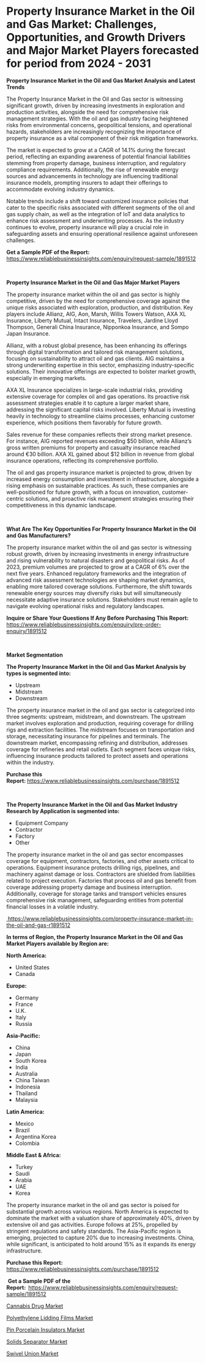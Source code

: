 <p><h1>Property Insurance Market in the Oil and Gas Market: Challenges, Opportunities, and Growth Drivers and Major Market Players forecasted for period from 2024 - 2031</h1></p><p><strong>Property Insurance Market in the Oil and Gas Market Analysis and Latest Trends</strong></p>
<p><p>The Property Insurance Market in the Oil and Gas sector is witnessing significant growth, driven by increasing investments in exploration and production activities, alongside the need for comprehensive risk management strategies. With the oil and gas industry facing heightened risks from environmental concerns, geopolitical tensions, and operational hazards, stakeholders are increasingly recognizing the importance of property insurance as a vital component of their risk mitigation frameworks.</p><p>The market is expected to grow at a CAGR of 14.1% during the forecast period, reflecting an expanding awareness of potential financial liabilities stemming from property damage, business interruption, and regulatory compliance requirements. Additionally, the rise of renewable energy sources and advancements in technology are influencing traditional insurance models, prompting insurers to adapt their offerings to accommodate evolving industry dynamics.</p><p>Notable trends include a shift toward customized insurance policies that cater to the specific risks associated with different segments of the oil and gas supply chain, as well as the integration of IoT and data analytics to enhance risk assessment and underwriting processes. As the industry continues to evolve, property insurance will play a crucial role in safeguarding assets and ensuring operational resilience against unforeseen challenges.</p></p>
<p><strong>Get a Sample PDF of the Report:&nbsp;</strong> <a href="https://www.reliablebusinessinsights.com/enquiry/request-sample/1891512?utm_campaign=62&utm_medium=2&utm_source=Github&utm_content=ia&utm_term=24102024&utm_id=property-insurance-market-in-the-oil-and-gas">https://www.reliablebusinessinsights.com/enquiry/request-sample/1891512</a></p>
<p>&nbsp;</p>
<p><strong>Property Insurance Market in the Oil and Gas Major Market Players</strong></p>
<p><p>The property insurance market within the oil and gas sector is highly competitive, driven by the need for comprehensive coverage against the unique risks associated with exploration, production, and distribution. Key players include Allianz, AIG, Aon, Marsh, Willis Towers Watson, AXA XL Insurance, Liberty Mutual, Intact Insurance, Travelers, Jardine Lloyd Thompson, Generali China Insurance, Nipponkoa Insurance, and Sompo Japan Insurance. </p><p>Allianz, with a robust global presence, has been enhancing its offerings through digital transformation and tailored risk management solutions, focusing on sustainability to attract oil and gas clients. AIG maintains a strong underwriting expertise in this sector, emphasizing industry-specific solutions. Their innovative offerings are expected to bolster market growth, especially in emerging markets. </p><p>AXA XL Insurance specializes in large-scale industrial risks, providing extensive coverage for complex oil and gas operations. Its proactive risk assessment strategies enable it to capture a larger market share, addressing the significant capital risks involved. Liberty Mutual is investing heavily in technology to streamline claims processes, enhancing customer experience, which positions them favorably for future growth.</p><p>Sales revenue for these companies reflects their strong market presence. For instance, AIG reported revenues exceeding $50 billion, while Allianz’s gross written premiums for property and casualty insurance reached around €30 billion. AXA XL gained about $12 billion in revenue from global insurance operations, reflecting its comprehensive portfolio.</p><p>The oil and gas property insurance market is projected to grow, driven by increased energy consumption and investment in infrastructure, alongside a rising emphasis on sustainable practices. As such, these companies are well-positioned for future growth, with a focus on innovation, customer-centric solutions, and proactive risk management strategies ensuring their competitiveness in this dynamic landscape.</p></p>
<p>&nbsp;</p>
<p><strong>What Are The Key Opportunities For Property Insurance Market in the Oil and Gas Manufacturers?</strong></p>
<p><p>The property insurance market within the oil and gas sector is witnessing robust growth, driven by increasing investments in energy infrastructure and rising vulnerability to natural disasters and geopolitical risks. As of 2023, premium volumes are projected to grow at a CAGR of 6% over the next five years. Enhanced regulatory frameworks and the integration of advanced risk assessment technologies are shaping market dynamics, enabling more tailored coverage solutions. Furthermore, the shift towards renewable energy sources may diversify risks but will simultaneously necessitate adaptive insurance solutions. Stakeholders must remain agile to navigate evolving operational risks and regulatory landscapes.</p></p>
<p><strong>Inquire or Share Your Questions If Any Before Purchasing This Report:</strong> <a href="https://www.reliablebusinessinsights.com/enquiry/pre-order-enquiry/1891512?utm_campaign=62&utm_medium=2&utm_source=Github&utm_content=ia&utm_term=24102024&utm_id=property-insurance-market-in-the-oil-and-gas">https://www.reliablebusinessinsights.com/enquiry/pre-order-enquiry/1891512</a></p>
<p>&nbsp;</p>
<p><strong>Market Segmentation</strong></p>
<p><strong>The Property Insurance Market in the Oil and Gas Market Analysis by types is segmented into:</strong></p>
<p><ul><li>Upstream</li><li>Midstream</li><li>Downstream</li></ul></p>
<p><p>The property insurance market in the oil and gas sector is categorized into three segments: upstream, midstream, and downstream. The upstream market involves exploration and production, requiring coverage for drilling rigs and extraction facilities. The midstream focuses on transportation and storage, necessitating insurance for pipelines and terminals. The downstream market, encompassing refining and distribution, addresses coverage for refineries and retail outlets. Each segment faces unique risks, influencing insurance products tailored to protect assets and operations within the industry.</p></p>
<p><strong>Purchase this Report:&nbsp;</strong><a href="https://www.reliablebusinessinsights.com/purchase/1891512?utm_campaign=62&utm_medium=2&utm_source=Github&utm_content=ia&utm_term=24102024&utm_id=property-insurance-market-in-the-oil-and-gas">https://www.reliablebusinessinsights.com/purchase/1891512</a></p>
<p>&nbsp;</p>
<p><strong>The Property Insurance Market in the Oil and Gas Market Industry Research by Application is segmented into:</strong></p>
<p><ul><li>Equipment Company</li><li>Contractor</li><li>Factory</li><li>Other</li></ul></p>
<p><p>The property insurance market in the oil and gas sector encompasses coverage for equipment, contractors, factories, and other assets critical to operations. Equipment insurance protects drilling rigs, pipelines, and machinery against damage or loss. Contractors are shielded from liabilities related to project execution. Factories that process oil and gas benefit from coverage addressing property damage and business interruption. Additionally, coverage for storage tanks and transport vehicles ensures comprehensive risk management, safeguarding entities from potential financial losses in a volatile industry.</p></p>
<p><a href="https://www.reliablebusinessinsights.com/property-insurance-market-in-the-oil-and-gas-r1891512?utm_campaign=62&utm_medium=2&utm_source=Github&utm_content=ia&utm_term=24102024&utm_id=property-insurance-market-in-the-oil-and-gas">&nbsp;https://www.reliablebusinessinsights.com/property-insurance-market-in-the-oil-and-gas-r1891512</a></p>
<p><strong>In terms of Region, the Property Insurance Market in the Oil and Gas Market Players available by Region are:</strong></p>
<p>
    <p> <strong> North America: </strong>
        <ul>
            <li>United States</li>
            <li>Canada</li>
        </ul>
        </p> 
    <p> <strong> Europe: </strong>
        <ul>
            <li>Germany</li>
            <li>France</li>
            <li>U.K.</li>
            <li>Italy</li>
            <li>Russia</li>
        </ul>
        </p> 
    <p> <strong> Asia-Pacific: </strong>
        <ul>
            <li>China</li>
            <li>Japan</li>
            <li>South Korea</li>
            <li>India</li>
            <li>Australia</li>
            <li>China Taiwan</li>
            <li>Indonesia</li>
            <li>Thailand</li>
            <li>Malaysia</li>
        </ul>
        </p> 
    <p> <strong> Latin America: </strong>
        <ul>
            <li>Mexico</li>
            <li>Brazil</li>
            <li>Argentina Korea</li>
            <li>Colombia</li>
        </ul>
        </p> 
    <p> <strong> Middle East & Africa: </strong>
        <ul>
            <li>Turkey</li>
            <li>Saudi</li>
            <li>Arabia</li>
            <li>UAE</li>
            <li>Korea</li>
        </ul>
    </p>
    </p>
<p><p>The property insurance market in the oil and gas sector is poised for substantial growth across various regions. North America is expected to dominate the market with a valuation share of approximately 40%, driven by extensive oil and gas activities. Europe follows at 25%, propelled by stringent regulations and safety standards. The Asia-Pacific region is emerging, projected to capture 20% due to increasing investments. China, while significant, is anticipated to hold around 15% as it expands its energy infrastructure.</p></p>
<p><strong>Purchase this Report: </strong><a href="https://www.reliablebusinessinsights.com/purchase/1891512?utm_campaign=62&utm_medium=2&utm_source=Github&utm_content=ia&utm_term=24102024&utm_id=property-insurance-market-in-the-oil-and-gas">https://www.reliablebusinessinsights.com/purchase/1891512</a></p>
<p>&nbsp;<strong>Get a Sample PDF of the Report:&nbsp;&nbsp;</strong><a href="https://www.reliablebusinessinsights.com/enquiry/request-sample/1891512?utm_campaign=62&utm_medium=2&utm_source=Github&utm_content=ia&utm_term=24102024&utm_id=property-insurance-market-in-the-oil-and-gas">https://www.reliablebusinessinsights.com/enquiry/request-sample/1891512</a></p>
<p><strong></strong></p>
<p><p><a href="https://github.com/abbiewimld/Market-Research-Report-List-1/blob/main/cannabis-drug-market.md?utm_campaign=62&utm_medium=2&utm_source=Github&utm_content=ia&utm_term=24102024&utm_id=property-insurance-market-in-the-oil-and-gas">Cannabis Drug Market</a></p><p><a href="https://www.linkedin.com/pulse/decoding-polyethylene-lidding-films-industry-dynamics-2ehdc?utm_campaign=62&utm_medium=2&utm_source=Github&utm_content=ia&utm_term=24102024&utm_id=property-insurance-market-in-the-oil-and-gas">Polyethylene Lidding Films Market</a></p><p><a href="https://www.linkedin.com/pulse/pin-porcelain-insulators-market-investigation-industry-evolution-g3hac?utm_campaign=62&utm_medium=2&utm_source=Github&utm_content=ia&utm_term=24102024&utm_id=property-insurance-market-in-the-oil-and-gas">Pin Porcelain Insulators Market</a></p><p><a href="https://issuu.com/reportprime-2/docs/solids-separator-market-size-2030.p_8f7802218195ca?utm_campaign=62&utm_medium=2&utm_source=Github&utm_content=ia&utm_term=24102024&utm_id=property-insurance-market-in-the-oil-and-gas">Solids Separator Market</a></p><p><a href="https://issuu.com/reportprime-2/docs/swivel-union-market-size-2030.pptx_7e5e88c5447f02?utm_campaign=62&utm_medium=2&utm_source=Github&utm_content=ia&utm_term=24102024&utm_id=property-insurance-market-in-the-oil-and-gas">Swivel Union Market</a></p></p>